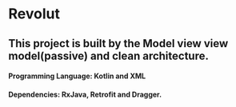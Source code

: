 # Revolut

## This project is built by the Model view view model(passive) and clean architecture. 

#### Programming Language: Kotlin and XML
#### Dependencies: RxJava, Retrofit and Dragger.


